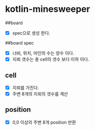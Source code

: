 # kotlin-minesweeper

##board
- [X] spec으로 생성 한다.

##board spec
- [X] 너비, 위치, 마인의 수는 양수 이다.
- [X] 지뢰 갯수는 총 cell의 갯수 보다 이하 이다.

## cell
- [X] 지뢰를 가진다.
- [X] 주변 8개의 지뢰의 갯수를 계산

## position
- [X] 0,0 이상의 주변 8개 position 반환
